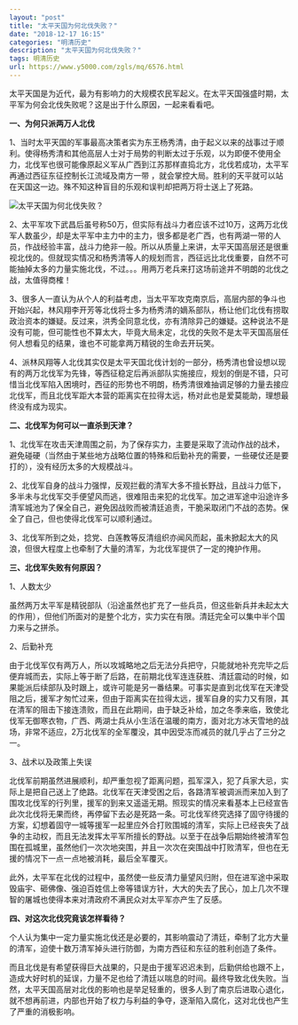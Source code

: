```yaml
---
layout: "post"
title: "太平天国为何北伐失败？"
date: "2018-12-17 16:15"
categories: "明清历史"
description: "太平天国为何北伐失败？"
tags: 明清历史
url: https://www.y5000.com/zgls/mq/6576.html
---
```






太平天国是为近代，最为有影响力的大规模农民军起义。在太平天国强盛时期，太平军为何会北伐失败呢？这是出于什么原因，一起来看看吧。

**一、为何只派两万人北伐**

1、当时太平天国的军事最高决策者实为东王杨秀清，由于起义以来的战事过于顺利。使得杨秀清和其他高层人士对于局势的判断太过于乐观，以为即便不使用全力，北伐军也很可能像原起义军从广西到江苏那样直捣北方，北伐若成功，太平军再通过西征东征控制长江流域及南方一带
，就会掌控大局。胜利的天平就可以站在天国这一边。殊不知这种盲目的乐观和误判却把两万将士送上了死路。

![太平天国为何北伐失败？](/uploads/allimg/161206/6-161206131F0245.JPG)

2、太平军攻下武昌后虽号称50万，但实际有战斗力者应该不过10万，这两万北伐军人数虽少，却是太平军中主力中的主力，很多都是老广西，也有两湖一带的人员，作战经验丰富，战斗力绝非一般。所以从质量上来讲，太平天国高层还是很重视北伐的。但就现实情况和杨秀清等人的规划而言，西征远比北伐重要，自然不可能抽掉太多的力量实施北伐，不过。。。用两万老兵来打这场前途并不明朗的北伐之战，太值得商榷！

3、很多人一直认为从个人的利益考虑，当太平军攻克南京后，高层内部的争斗也开始兴起，林风翔李开芳等北伐将士多为杨秀清的嫡系部队，杨让他们北伐有捞取政治资本的嫌疑。反过来，洪秀全同意北伐，亦有清除异己的嫌疑。这种说法不是没有可能，但可能性也不算太大，毕竟大局未定，北伐的失败不是太平天国高层任何人想看见的结果，谁也不可能拿两万精锐的生命去开玩笑。

4、派林风翔等人北伐其实仅是太平天国北伐计划的一部分，杨秀清也曾设想以现有的两万北伐军为先锋，等西征稳定后再派部队实施接应，规划的倒是不错，只可惜当北伐军陷入困境时，西征的形势也不明朗，杨秀清很难抽调足够的力量去接应北伐军，而且北伐军距大本营的距离实在拉得太远，杨对此也是爱莫能助，理想最终没有成为现实。

**二、北伐军为何可以一直杀到天津？**

1、北伐军在攻击天津周围之前，为了保存实力，主要是采取了流动作战的战术，避免碰硬（当然由于某些地方战略位置的特殊和后勤补充的需要，一些硬仗还是要打的），没有经历太多的大规模战斗。

2、北伐军自身的战斗力强悍，反观拦截的清军大多不擅长野战，且战斗力低下，多半未与北伐军交手便望风而逃，很难阻击来犯的北伐军。加之进军途中沿途许多清军城池为了保全自己，避免因战败而被清廷追责，干脆采取闭门不战的态势。保全了自己，但也使得北伐军可以顺利通过。

3、北伐军所到之处，捻党、白莲教等反清组织亦闻风而起，虽未掀起太大的风浪，但很大程度上也牵制了大量的清军，为北伐军提供了一定的掩护作用。

**三、北伐军失败有何原因？**

1、人数太少

虽然两万太平军是精锐部队（沿途虽然也扩充了一些兵员，但这些新兵并未起太大的作用），但他们所面对的是整个北方，实力实在有限。清廷完全可以集中半个国力来与之拼杀。

2、后勤补充

由于北伐军仅有两万人，所以攻城略地之后无法分兵把守，只能就地补充完毕之后便弃城而去，实际上等于断了后路，在前期北伐军连连获胜、清廷震动的时候，如果能派后续部队及时跟上，或许可能是另一番结果。可事实是直到北伐军在天津受阻之后，援军才匆忙过来，但由于距离实在拉得太远，援军自身的实力又有限，其在清军的阻击下接连溃败，而且在此期间，由于缺乏补给，加之冬季来临，致使北伐军无御寒衣物，广西、两湖士兵从小生活在温暖的南方，面对北方冰天雪地的战场，非常不适应，2万北伐军的全军覆没，其中因受冻而减员的就几乎占了三分之一。

3、战术以及政策上失误

北伐军前期虽然进展顺利，却严重忽视了距离问题，孤军深入，犯了兵家大忌，实际上是把自己送上了绝路。北伐军在天津受困之后，各路清军被调派而来加入到了围攻北伐军的行列里，援军的到来又遥遥无期。照现实的情况来看基本上已经宣告此次北伐将无果而终，再停留下去必是死路一条。可北伐军终究选择了固守待援的方案，幻想着固守一城等援军一起里应外合打败围城的清军，实际上已经丧失了战争的主动权，而且无法发挥太平军所擅长的野战。以至于在战争后期始终被清军包围在孤城里，虽然他们一次次地突围，并且一次次在突围战中打败清军，但也在无援的情况下一点一点地被消耗，最后全军覆灭。

此外，太平军在北伐的过程中，虽然使一些反清力量望风归附，但在进军途中采取毁庙宇、砸佛像、强迫百姓信上帝等错误方针，大大的失去了民心，加上几次不理智的屠城也使得本来对清政府不满民众对太平军亦产生了反感。

**四、对这次北伐究竟该怎样看待？**

个人认为集中一定力量实施北伐还是必要的，其影响震动了清廷，牵制了北方大量的清军，迫使十数万清军掉头进行防御，为南方西征和东征的胜利创造了条件。

而且北伐是有希望获得巨大战果的，只是由于援军迟迟未到，后勤供给也跟不上，造成大好时机的延误，力量不足也给了清廷以喘息的时间。最终导致北伐失败。当然，太平天国高层对北伐的影响也是举足轻重的，很多人到了南京后进取心退化，就不想再前进，内部也开始了权力与利益的争夺，逐渐陷入腐化，这对北伐也产生了严重的消极影响。

